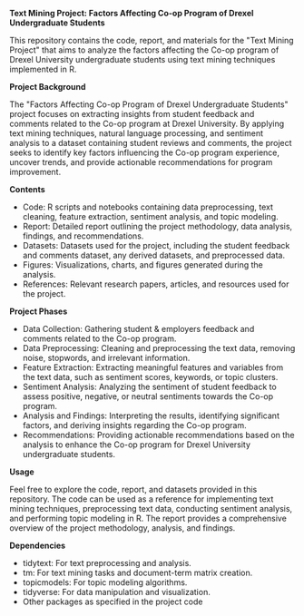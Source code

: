 **Text Mining Project: Factors Affecting Co-op Program of Drexel Undergraduate Students**

This repository contains the code, report, and materials for the "Text Mining Project" that aims to analyze the factors affecting the Co-op program of Drexel University undergraduate students using text mining techniques implemented in R.

**Project Background**

The "Factors Affecting Co-op Program of Drexel Undergraduate Students" project focuses on extracting insights from student feedback and comments related to the Co-op program at Drexel University. By applying text mining techniques, natural language processing, and sentiment analysis to a dataset containing student reviews and comments, the project seeks to identify key factors influencing the Co-op program experience, uncover trends, and provide actionable recommendations for program improvement.

**Contents**
- Code: R scripts and notebooks containing data preprocessing, text cleaning, feature extraction, sentiment analysis, and topic modeling.
- Report: Detailed report outlining the project methodology, data analysis, findings, and recommendations.
- Datasets: Datasets used for the project, including the student feedback and comments dataset, any derived datasets, and preprocessed data.
- Figures: Visualizations, charts, and figures generated during the analysis.
- References: Relevant research papers, articles, and resources used for the project.

**Project Phases**
- Data Collection: Gathering student & employers feedback and comments related to the Co-op program.
- Data Preprocessing: Cleaning and preprocessing the text data, removing noise, stopwords, and irrelevant information.
- Feature Extraction: Extracting meaningful features and variables from the text data, such as sentiment scores, keywords, or topic clusters.
- Sentiment Analysis: Analyzing the sentiment of student feedback to assess positive, negative, or neutral sentiments towards the Co-op program.
- Analysis and Findings: Interpreting the results, identifying significant factors, and deriving insights regarding the Co-op program.
- Recommendations: Providing actionable recommendations based on the analysis to enhance the Co-op program for Drexel University undergraduate students.

**Usage**

Feel free to explore the code, report, and datasets provided in this repository. The code can be used as a reference for implementing text mining techniques, preprocessing text data, conducting sentiment analysis, and performing topic modeling in R. The report provides a comprehensive overview of the project methodology, analysis, and findings.

**Dependencies**

- tidytext: For text preprocessing and analysis.
- tm: For text mining tasks and document-term matrix creation.
- topicmodels: For topic modeling algorithms.
- tidyverse: For data manipulation and visualization.
- Other packages as specified in the project code
